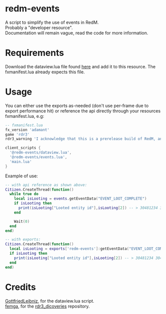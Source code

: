 # redm-events

A script to simplify the use of events in RedM.  
Probably a "developer resource".  
Documentation will remain vague, read the code for more information.  

# Requirements

Download the dataview.lua file found [here](https://github.com/gottfriedleibniz/lua/blob/luaglm/libs/scripts/examples/dataview.lua) and add it to this resource.
The fxmanifest.lua already expects this file.

# Usage

You can either use the exports as-needed (don't use per-frame due to export performance hit) or reference the api directly through your resources fxmanifest.lua, e.g:

```lua
-- fxmanifest.lua
fx_version 'adamant'
game 'rdr3'
rdr3_warning 'I acknowledge that this is a prerelease build of RedM, and I am aware my resources *will* become incompatible once RedM ships.'

client_scripts {
  '@redm-events/dataview.lua',
  '@redm-events/events.lua',
  'main.lua'
}

```

Example of use:

```lua
-- with api reference as shown above:
Citizen.CreateThread(function()
  while true do
    local isLooting = events.getEventData("EVENT_LOOT_COMPLETE")
    if isLooting then
      print(isLooting["Looted entity id"],isLooting[2]) -- > 30481234 30481234
    end

    Wait(0)
  end
end)

-- with exports:
Citizen.CreateThread(function()
  local isLooting = exports['redm-events']:getEventData("EVENT_LOOT_COMPLETE")
  if isLooting then
    print(isLooting["Looted entity id"],isLooting[2]) -- > 30481234 30481234
  end
end)
```

# Credits

[GottfriedLeibniz](https://github.com/gottfriedleibniz), for the dataview.lua script.  
[femga](https://github.com/femga), for the [rdr3_dicoveries](rdr3_discoveries/tree/master/AI/EVENTS) repository.
